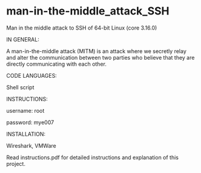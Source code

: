 # man-in-the-middle_attack_SSH
Man in the middle attack to SSH of 64-bit Linux (core 3.16.0)

IN GENERAL:

A man-in-the-middle attack (MITM) is an attack where we secretly relay and alter the communication between two parties who believe that they are directly communicating with each other.

CODE LANGUAGES:

Shell script

INSTRUCTIONS:

username: root

password: mye007

INSTALLATION:

Wireshark, VMWare

Read instructions.pdf for detailed instructions and explanation of this project.
